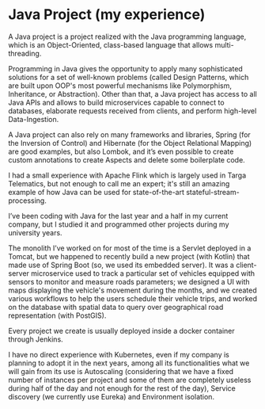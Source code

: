 # Java Project (my experience)

A Java project is a project realized with the Java programming language, which is an Object-Oriented, class-based language that allows multi-threading.

Programming in Java gives the opportunity to apply many sophisticated solutions for a set of well-known problems (called Design Patterns, which are built upon OOP's most powerful mechanisms like Polymorphism, Inheritance, or Abstraction).
Other than that, a Java project has access to all Java APIs and allows to build microservices capable to connect to databases, elaborate requests received from clients, and perform high-level Data-Ingestion.

A Java project can also rely on many frameworks and libraries, Spring (for the Inversion of Control) and Hibernate (for the Object Relational Mapping) are good examples, but also Lombok, and it’s even possible to create custom annotations to create Aspects and delete some boilerplate code.

I had a small experience with Apache Flink which is largely used in Targa Telematics, but not enough to call me an expert; it's still an amazing example of how Java can be used for state-of-the-art stateful-stream-processing.

I’ve been coding with Java for the last year and a half in my current company, but I studied it and programmed other projects during my university years.

The monolith I’ve worked on for most of the time is a Servlet deployed in a Tomcat, but we happened to recently build a new project (with Kotlin) that made use of Spring Boot (so, we used its embedded server).
It was a client-server microservice used to track a particular set of vehicles equipped with sensors to monitor and measure roads parameters; we designed a UI with maps displaying the vehicle's movement during the months, and we created various workflows to help the users schedule their vehicle trips, and worked on the database with spatial data to query over geographical road representation (with PostGIS).

Every project we create is usually deployed inside a docker container through Jenkins.

I have no direct experience with Kubernetes, even if my company is planning to adopt it in the next years, among all its functionalities what we will gain from its use is Autoscaling (considering that we have a fixed number of instances per project and some of them are completely useless during half of the day and not enough for the rest of the day), Service discovery (we currently use Eureka) and Environment isolation.